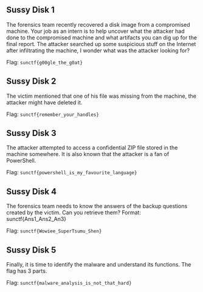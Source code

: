 ## Sussy Disk 1
The forensics team recently recovered a disk image from a compromised machine. Your job as an intern is to help uncover what the attacker had done to the compromised machine and what artifacts you can dig up for the final report. The attacker searched up some suspicious stuff on the Internet after infiltrating the machine, I wonder what was the attacker looking for?

Flag: `sunctf{g00gle_the_g0at}`

## Sussy Disk 2
The victim mentioned that one of his file was missing from the machine, the attacker might have deleted it.

Flag: `sunctf{remember_your_handles}`

## Sussy Disk 3
The attacker attempted to access a confidential ZIP file stored in the machine somewhere. It is also known that the attacker is a fan of PowerShell.

Flag: `sunctf{powershell_is_my_favourite_language}`

## Sussy Disk 4
The forensics team needs to know the answers of the backup questions created by the victim. Can you retrieve them? Format: sunctf{Ans1_Ans2_An3}

Flag: `sunctf{Wowiee_SuperTsumu_Shen}`

## Sussy Disk 5
Finally, it is time to identify the malware and understand its functions. The flag has 3 parts.

Flag: `sunctf{malware_analysis_is_not_that_hard}`
